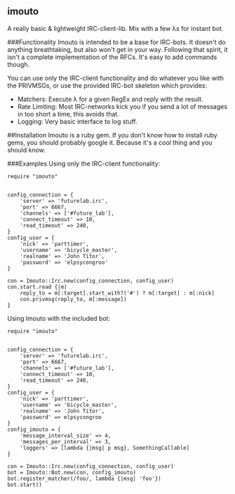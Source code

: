 ## imouto
A really basic &amp; lightweight IRC-client-lib. Mix with a few λs for instant bot.


###Functionality
Imouto is intended to be a base for IRC-bots. It doesn't do anything breathtaking, but also won't get in your way.
Following that spirit, it isn't a complete implementation of the RFCs. It's easy to add commands though.

You can use only the IRC-client functionality and do whatever you like with the PRIVMSGs,
or use the provided IRC-bot skeleton which provides:
- Matchers: Execute λ for a given RegEx and reply with the result.
- Rate Limiting: Most IRC-networks kick you if you send a lot of messages in too short a time, this avoids that. 
- Logging: Very basic interface to log stuff.

##Installation
Imouto is a ruby gem. If you don't know how to install ruby gems, you should probably google it.
Because it's a cool thing and you should know.

###Examples
Using only the IRC-client functionality:

	require "imouto"
	
	
	config_connection = {
		'server' => 'futurelab.irc',
		'port' => 6667,
		'channels' => ['#future_lab'],
		'connect_timeout' => 10,
		'read_timeout' => 240,
	}
	config_user = {
		'nick' => 'parttimer',
		'username' => 'bicycle_master',
		'realname' => 'John Titor',
		'password' => 'elpsycongroo'
	}
	
	con = Imouto::Irc.new(config_connection, config_user)
	con.start.read {|m|
		reply_to = m[:target].start_with?('#') ? m[:target] : m[:nick]
		con.privmsg(reply_to, m[:message])
	}

Using Imouto with the included bot:

	require "imouto"
	
	
	config_connection = {
		'server' => 'futurelab.irc',
		'port' => 6667,
		'channels' => ['#future_lab'],
		'connect_timeout' => 10,
		'read_timeout' => 240,
	}
	config_user = {
		'nick' => 'parttimer',
		'username' => 'bicycle_master',
		'realname' => 'John Titor',
		'password' => elpsycongroo
	}
	config_imouto = {
		'message_interval_size' => 4,
		'messages_per_interval' => 3,
		'loggers' => [lambda {|msg| p msg}, SomethingCallable]	
	}
	
	con = Imouto::Irc.new(config_connection, config_user)
	bot = Imouto::Bot.new(con, config_imouto)
	bot.register_matcher(/foo/, lambda {|msg| 'foo'})
	bot.start()

